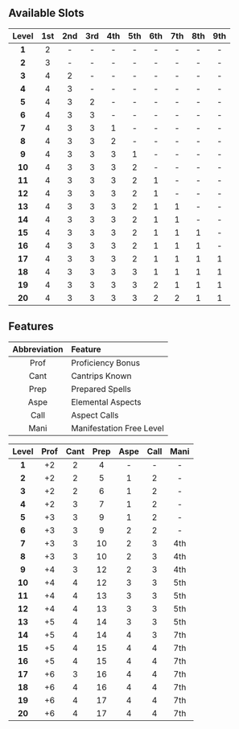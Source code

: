 
## Available Slots

| Level  | 1st | 2nd | 3rd | 4th | 5th | 6th | 7th | 8th | 9th |
| :----: | :-: | :-: | :-: | :-: | :-: | :-: | :-: | :-: | :-: |
| **1**  |  2  |  -  |  -  |  -  |  -  |  -  |  -  |  -  |  -  |
| **2**  |  3  |  -  |  -  |  -  |  -  |  -  |  -  |  -  |  -  |
| **3**  |  4  |  2  |  -  |  -  |  -  |  -  |  -  |  -  |  -  |
| **4**  |  4  |  3  |  -  |  -  |  -  |  -  |  -  |  -  |  -  |
| **5**  |  4  |  3  |  2  |  -  |  -  |  -  |  -  |  -  |  -  |
| **6**  |  4  |  3  |  3  |  -  |  -  |  -  |  -  |  -  |  -  |
| **7**  |  4  |  3  |  3  |  1  |  -  |  -  |  -  |  -  |  -  |
| **8**  |  4  |  3  |  3  |  2  |  -  |  -  |  -  |  -  |  -  |
| **9**  |  4  |  3  |  3  |  3  |  1  |  -  |  -  |  -  |  -  |
| **10** |  4  |  3  |  3  |  3  |  2  |  -  |  -  |  -  |  -  |
| **11** |  4  |  3  |  3  |  3  |  2  |  1  |  -  |  -  |  -  |
| **12** |  4  |  3  |  3  |  3  |  2  |  1  |  -  |  -  |  -  |
| **13** |  4  |  3  |  3  |  3  |  2  |  1  |  1  |  -  |  -  |
| **14** |  4  |  3  |  3  |  3  |  2  |  1  |  1  |  -  |  -  |
| **15** |  4  |  3  |  3  |  3  |  2  |  1  |  1  |  1  |  -  |
| **16** |  4  |  3  |  3  |  3  |  2  |  1  |  1  |  1  |  -  |
| **17** |  4  |  3  |  3  |  3  |  2  |  1  |  1  |  1  |  1  |
| **18** |  4  |  3  |  3  |  3  |  3  |  1  |  1  |  1  |  1  |
| **19** |  4  |  3  |  3  |  3  |  3  |  2  |  1  |  1  |  1  |
| **20** |  4  |  3  |  3  |  3  |  3  |  2  |  2  |  1  |  1  |



## Features

| Abbreviation | Feature                  |
| :----------: | :----------------------- |
|     Prof     | Proficiency Bonus        |
|     Cant     | Cantrips Known           |
|     Prep     | Prepared Spells          |
|     Aspe     | Elemental Aspects        |
|     Call     | Aspect Calls             |
|     Mani     | Manifestation Free Level |

| Level  | Prof | Cant | Prep | Aspe | Call | Mani |
| :----: | :--: | :--: | :--: | :--: | :--: | :--: |
| **1**  |  +2  |  2   |  4   |  -   |  -   |  -   |
| **2**  |  +2  |  2   |  5   |  1   |  2   |  -   |
| **3**  |  +2  |  2   |  6   |  1   |  2   |  -   |
| **4**  |  +2  |  3   |  7   |  1   |  2   |  -   |
| **5**  |  +3  |  3   |  9   |  1   |  2   |  -   |
| **6**  |  +3  |  3   |  9   |  2   |  2   |  -   |
| **7**  |  +3  |  3   |  10  |  2   |  3   | 4th  |
| **8**  |  +3  |  3   |  10  |  2   |  3   | 4th  |
| **9**  |  +4  |  3   |  12  |  2   |  3   | 4th  |
| **10** |  +4  |  4   |  12  |  3   |  3   | 5th  |
| **11** |  +4  |  4   |  13  |  3   |  3   | 5th  |
| **12** |  +4  |  4   |  13  |  3   |  3   | 5th  |
| **13** |  +5  |  4   |  14  |  3   |  3   | 5th  |
| **14** |  +5  |  4   |  14  |  4   |  3   | 7th  |
| **15** |  +5  |  4   |  15  |  4   |  4   | 7th  |
| **16** |  +5  |  4   |  15  |  4   |  4   | 7th  |
| **17** |  +6  |  3   |  16  |  4   |  4   | 7th  |
| **18** |  +6  |  4   |  16  |  4   |  4   | 7th  |
| **19** |  +6  |  4   |  17  |  4   |  4   | 7th  |
| **20** |  +6  |  4   |  17  |  4   |  4   | 7th  |


